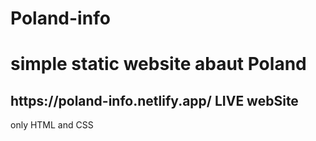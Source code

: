 # Poland-info
<h1>simple static website abaut Poland</h1>

<h2>  https://poland-info.netlify.app/   LIVE webSite</h2>

only HTML and CSS

